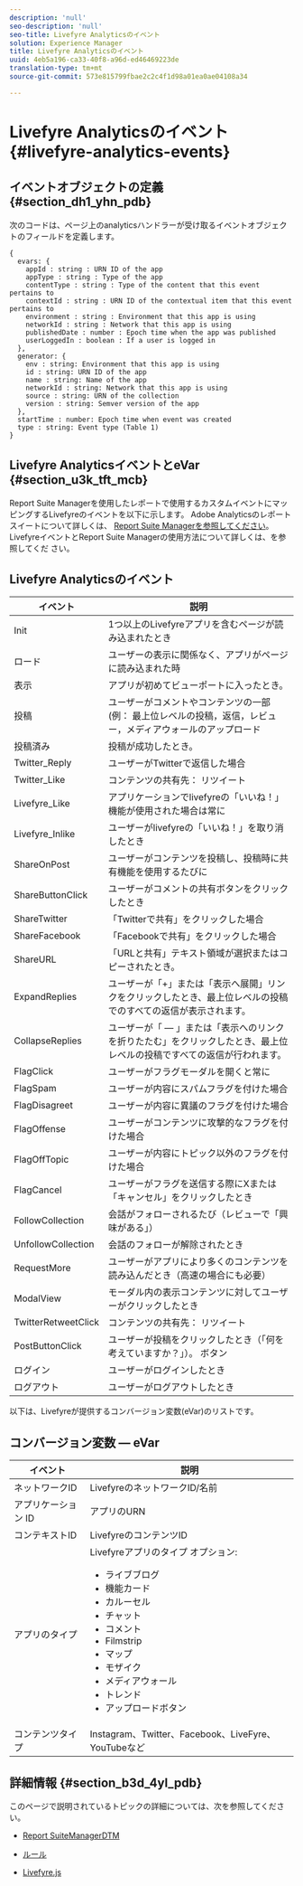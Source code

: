 ```yaml
---
description: 'null'
seo-description: 'null'
seo-title: Livefyre Analyticsのイベント
solution: Experience Manager
title: Livefyre Analyticsのイベント
uuid: 4eb5a196-ca33-40f8-a96d-ed46469223de
translation-type: tm+mt
source-git-commit: 573e815799fbae2c2c4f1d98a01ea0ae04108a34

---
```



# Livefyre Analyticsのイベント {#livefyre-analytics-events}

## イベントオブジェクトの定義 {#section_dh1_yhn_pdb}

次のコードは、ページ上のanalyticsハンドラーが受け取るイベントオブジェクトのフィールドを定義します。

```
{
  evars: {
    appId : string : URN ID of the app
    appType : string : Type of the app
    contentType : string : Type of the content that this event pertains to
    contextId : string : URN ID of the contextual item that this event pertains to
    environment : string : Environment that this app is using
    networkId : string : Network that this app is using
    publishedDate : number : Epoch time when the app was published
    userLoggedIn : boolean : If a user is logged in
  },
  generator: {
    env : string: Environment that this app is using
    id : string: URN ID of the app
    name : string: Name of the app
    networkId : string: Network that this app is using
    source : string: URN of the collection
    version : string: Semver version of the app
  },
  startTime : number: Epoch time when event was created
  type : string: Event type (Table 1)
}
```

## Livefyre AnalyticsイベントとeVar {#section_u3k_tft_mcb}

Report Suite Managerを使用したレポートで使用するカスタムイベントにマッピングするLivefyreのイベントを以下に示します。 Adobe Analyticsのレポートスイートについて詳しくは、 [Report Suite Managerを参照してください](https://docs.adobe.com/content/help/en/analytics/admin/manage-report-suites/report-suites-admin.html)。 LivefyreイベントとReport Suite Managerの使用方法について詳しくは、を参照してくだ [](../livefyre-analytics/c-use-livefyre-with-adobe-analytics.md#section_iks_kgd_4cb)さい。

## Livefyre Analyticsのイベント

| イベント | 説明 |
|---|---|
| Init | 1つ以上のLivefyreアプリを含むページが読み込まれたとき |
| ロード | ユーザーの表示に関係なく、アプリがページに読み込まれた時 |
| 表示 | アプリが初めてビューポートに入ったとき。 |
| 投稿 | ユーザーがコメントやコンテンツの一部(例： 最上位レベルの投稿，返信，レビュー，メディアウォールのアップロード |
| 投稿済み | 投稿が成功したとき。 |
| Twitter_Reply | ユーザーがTwitterで返信した場合 |
| Twitter_Like | コンテンツの共有先： リツイート |
| Livefyre_Like | アプリケーションでlivefyreの「いいね！」機能が使用された場合は常に |
| Livefyre_Inlike | ユーザーがlivefyreの「いいね！」を取り消したとき |
| ShareOnPost | ユーザーがコンテンツを投稿し、投稿時に共有機能を使用するたびに |
| ShareButtonClick | ユーザーがコメントの共有ボタンをクリックしたとき |
| ShareTwitter | 「Twitterで共有」をクリックした場合 |
| ShareFacebook | 「Facebookで共有」をクリックした場合 |
| ShareURL | 「URLと共有」テキスト領域が選択またはコピーされたとき。 |
| ExpandReplies | ユーザーが「+」または「表示へ展開」リンクをクリックしたとき、最上位レベルの投稿でのすべての返信が表示されます。 |
| CollapseReplies | ユーザーが「 — 」または「表示へのリンクを折りたたむ」をクリックしたとき、最上位レベルの投稿ですべての返信が行われます。 |
| FlagClick | ユーザーがフラグモーダルを開くと常に |
| FlagSpam | ユーザーが内容にスパムフラグを付けた場合 |
| FlagDisagreet | ユーザーが内容に異議のフラグを付けた場合 |
| FlagOffense | ユーザーがコンテンツに攻撃的なフラグを付けた場合 |
| FlagOffTopic | ユーザーが内容にトピック以外のフラグを付けた場合 |
| FlagCancel | ユーザーがフラグを送信する際にXまたは「キャンセル」をクリックしたとき |
| FollowCollection | 会話がフォローされるたび（レビューで「興味がある」） |
| UnfollowCollection | 会話のフォローが解除されたとき |
| RequestMore | ユーザーがアプリにより多くのコンテンツを読み込んだとき（高速の場合にも必要） |
| ModalView | モーダル内の表示コンテンツに対してユーザーがクリックしたとき |
| TwitterRetweetClick | コンテンツの共有先： リツイート |
| PostButtonClick | ユーザーが投稿をクリックしたとき（「何を考えていますか？」）。 ボタン |
| ログイン | ユーザーがログインしたとき |
| ログアウト | ユーザーがログアウトしたとき |

以下は、Livefyreが提供するコンバージョン変数(eVar)のリストです。

## コンバージョン変数 — eVar

| イベント | 説明 |
|--- |--- |
| ネットワークID | LivefyreのネットワークID/名前 |
| アプリケーション ID | アプリのURN |
| コンテキストID | LivefyreのコンテンツID |
| アプリのタイプ | Livefyreアプリのタイプ オプション: <br><ul><li>ライブブログ  </li><li> 機能カード</li><li>カルーセル</li><li>チャット </li><li>コメント</li><li>Filmstrip</li><li>マップ</li><li>モザイク</li><li>メディアウォール</li><li>トレンド</li><li>アップロードボタン</li></ul> |
| コンテンツタイプ | Instagram、Twitter、Facebook、LiveFyre、YouTubeなど |

## 詳細情報 {#section_b3d_4yl_pdb}

このページで説明されているトピックの詳細については、次を参照してください。

* [Report Suite](https://docs.adobe.com/content/help/en/analytics/admin/manage-report-suites/report-suites-admin.html)[ManagerDTM](https://docs.adobe.com/content/help/en/livefyre/using/apps/filmstrip/c-filmstrip-app.html)

* [ルール](https://docs.adobe.com/content/help/en/dtm/using/resources/rules/create-rules.html)
* [Livefyre.js](/help/implementation/c-livefyre.js.md)